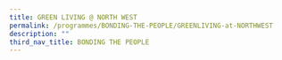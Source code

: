 ```yaml
---
title: GREEN LIVING @ NORTH WEST
permalink: /programmes/BONDING-THE-PEOPLE/GREENLIVING-at-NORTHWEST
description: ""
third_nav_title: BONDING THE PEOPLE
---
```

